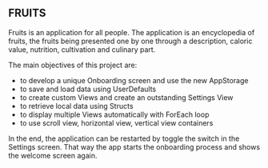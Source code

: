 
## FRUITS

Fruits is an application for all people. The application is an encyclopedia of fruits, the fruits being presented one by one through a description, caloric value, nutrition, cultivation and culinary part.

The main objectives of this project are: 
- to develop a unique Onboarding screen and use the new AppStorage
- to save and load data using UserDefaults
- to create custom Views and create an outstanding Settings View
- to retrieve local data using Structs 
- to display multiple Views automatically with ForEach loop
- to use scroll view, horizontal view, vertical view containers

In the end, the application can be restarted by toggle the switch in the Settings screen. 
That way the app starts the onboarding process and shows the welcome screen again.

